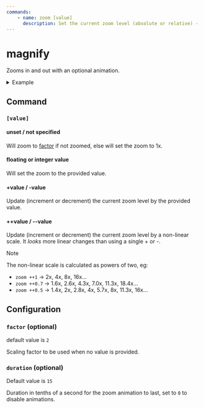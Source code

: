 ```yaml
---
commands:
    - name: zoom [value]
      description: Set the current zoom level (absolute or relative) - toggle zooming if no value is provided
---
```

# magnify

Zooms in and out with an optional animation.


<details>
    <summary>Example</summary>

```sh
pypr zoom  # sets zoom to `factor` (2 by default)
pypr zoom +1  # will set zoom to 3x
pypr zoom  # will set zoom to 1x
pypr zoom 1 # will (also) set zoom to 1x - effectively doing nothing
```

Sample `hyprland.conf`:

```sh
bind = $mainMod , Z, exec, pypr zoom ++0.5
bind = $mainMod SHIFT, Z, exec, pypr zoom
```

</details>

## Command

<CommandList :commands="$frontmatter.commands" />

### `[value]`

#### unset / not specified

Will zoom to [factor](#factor) if not zoomed, else will set the zoom to 1x.

#### floating or integer value

Will set the zoom to the provided value.

#### +value / -value

Update (increment or decrement) the current zoom level by the provided value.

#### ++value / --value

Update (increment or decrement) the current zoom level by a non-linear scale.
It _looks_ more linear changes than using a single + or -.

> [!NOTE]
>
> The non-linear scale is calculated as powers of two, eg:
>
> - `zoom ++1` → 2x, 4x, 8x, 16x...
> - `zoom ++0.7` → 1.6x, 2.6x, 4.3x, 7.0x, 11.3x, 18.4x...
> - `zoom ++0.5` → 1.4x, 2x, 2.8x, 4x, 5.7x, 8x, 11.3x, 16x...

## Configuration

### `factor` (optional)

default value is `2`

Scaling factor to be used when no value is provided.

### `duration` (optional)

Default value is `15`

Duration in tenths of a second for the zoom animation to last, set to `0` to disable animations.
